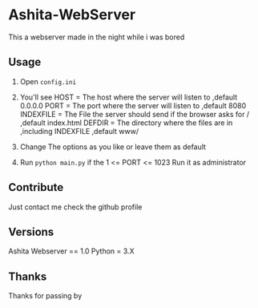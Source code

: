 # Ashita-WebServer
This a webserver made in the night while i was bored

## Usage
1. Open <code>config.ini</code>
2. You'll see 
  HOST = The host where the server will listen to ,default 0.0.0.0
  PORT = The port where the server will listen to ,default 8080
  INDEXFILE = The File the server should send if the browser asks for / ,default index.html
  DEFDIR = The directory where the files are in ,including INDEXFILE ,default www/

3. Change The options as you like or leave them as default
4. Run <code>python main.py</code> if the 1 <= PORT <= 1023 Run it as administrator

## Contribute
Just contact me check the github profile
## Versions
Ashita Webserver == 1.0
Python = 3.X

## Thanks
Thanks for passing by
